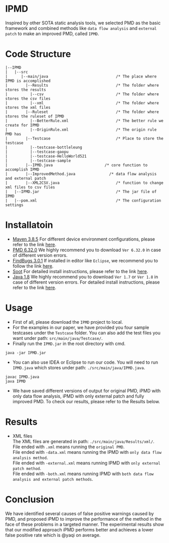 IPMD
=====
Inspired by other SOTA static analysis tools, we selected PMD as the basic framework and combined methods like `data flow analysis` and `external patch` to make an improved PMD, called `IPMD`.

# Code Structure
```
|--IPMD
|   |--src                                       
|      |--main/java                              /* The place where IPMD is accomplished
|        |--Results                              /* The folder where stores the results
|          |--csv                                /* The folder where stores the csv files
|          |--xml                                /* The folder where stores the xml files
|        |--Ruleset                              /* The folder where stores the ruleset of IPMD
|          |--BetterRule.xml                     /* The better rule we create for IPMD
|          |--OriginRule.xml                     /* The origin rule PMD has
|        |--Testcase                             /* Place to store the testcase
|          |--testcase-bottleleung
|          |--testcase-gaopu
|          |--testcase-HelloWorld521
|          |--testcase-sample   
|        |--IPMD.java                       /* core function to accomplish IPMD
|        |--ImprovedMethod.java               /* data flow analysis and external patch
|        |--XML2CSV.java                         /* function to change xml files to csv files 
|   |--IPMD.jar                                  /* The jar file of IPMD
|   |--pom.xml                                   /* The configuration settings
```


# Installatoin
* [Maven 3.8.5](https://maven.apache.org/download.cgi) For different device environment configurations, please refer to the link [here](https://blog.csdn.net/m0_69128987/article/details/123948671).
* [PMD 6.32.0](https://pmd.github.io/#downloads) We highly recommend you to download `Ver 6.32.0` in case of different version errors.
* [FindBugs 3.0.1](http://findbugs.sourceforge.net/downloads.html) If installed in editor like `Eclipse`, we recommend you to follow the link [here](https://www.cnblogs.com/kingsonfu/p/12420590.html).
* [Soot](https://www.sable.mcgill.ca/soot/soot_download.html) For detailed install instructions, please refer to the link [here](https://mayuwan.github.io/2018/05/08/soot/).
* [Java 1.8](https://www.oracle.com/java/technologies/downloads/#java8) We highly recommend you to download `Ver 1.7` or `Ver 1.8` in case of different version errors. For detailed install instructions, please refer to the link [here](https://zhuanlan.zhihu.com/p/51238480).
# Usage
* First of all, please download the `IPMD` project to local.
* For the examples in our paper, we have provided you four sample testcases under the `Testcase` folder. You can also add the test files you want under path: `src/main/java/Testcase/`. 
* Finally run the `IPMD.jar` in the root directory with cmd.
```
java -jar IPMD.jar
```
* You can also use IDEA or Eclipse to run our code. You will need to run `IPMD.java` which stores under path: `./src/main/java/IPMD.java`.
```
javac IPMD.java
java IPMD
```
* We have saved different versions of output for original PMD, iPMD with only data flow analysis, iPMD with only external patch and fully improved PMD. To check our results, please refer to the Results below.
# Results
* XML files\
The XML files are generated in path: `./src/main/java/Results/xml/`.\
File ended with `.xml` means running the `original PMD`.\
File ended with `-data.xml` means running the IPMD with `only data flow analysis method`.\
File ended with `-external.xml` means running IPMD with `only external patch method`.\
File ended with `-both.xml` means running IPMD with `both data flow analysis and external patch methods`.

# Conclusion
We have identified several causes of false positive warnings caused by PMD, and proposed iPMD to improve the performance of the method in the face of these problems in a targeted manner. The experimental results show that our modified approach iPMD performs better and achieves a lower false positive rate which is @yaqi on average.
